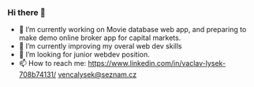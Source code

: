 ### Hi there 👋
- 🔭 I’m currently working on Movie database web app, and preparing to make demo online broker app for capital markets.
- 🌱 I’m currently improving my overal web dev skills
- 🤔 I’m looking for junior webdev  position.
- 📫 How to reach me: https://www.linkedin.com/in/vaclav-lysek-708b74131/ vencalysek@seznam.cz

<!--
**vencalysek/vencalysek** is a ✨ _special_ ✨ repository because its `README.md` (this file) appears on your GitHub profile.

Here are some ideas to get you started:


- 👯 I’m looking to collaborate on ...

- 💬 Ask me about ...
- 📫 How to reach me: ...
- 😄 Pronouns: ...
- ⚡ Fun fact: ...
-->
